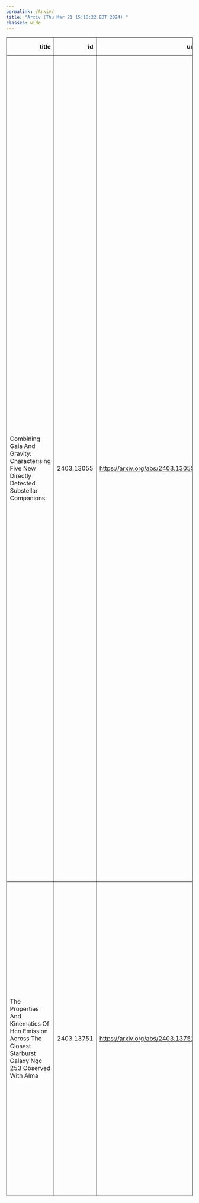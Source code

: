 ```yaml
---
permalink: /Arxiv/
title: "Arxiv (Thu Mar 21 15:10:22 EDT 2024) "
classes: wide
---
```

<table border="1" class="dataframe">
  <thead>
    <tr style="text-align: right;">
      <th>title</th>
      <th>id</th>
      <th>url</th>
      <th>authors</th>
      <th>Local Authors</th>
    </tr>
  </thead>
  <tbody>
    <tr>
      <td>Combining Gaia And Gravity: Characterising Five New Directly Detected   Substellar Companions</td>
      <td>2403.13055</td>
      <td><a href="https://arxiv.org/abs/2403.13055" target="_blank">https://arxiv.org/abs/2403.13055</a></td>
      <td>T. O. Winterhalder, S. Lacour, A. Mérand, A. -L. Maire, J. Kammerer, T. Stolker, N. Pourré, C. Babusiaux, R. Abuter, A. Amorim, R. Asensio-Torres, W. O. Balmer, M. Benisty, J. -P. Berger, H. Beust, S. Blunt, A. Boccaletti, M. Bonnefoy, H. Bonnet, M. S. Bordoni, G. Bourdarot, W. Brandner, F. Cantalloube, P. Caselli, B. Charnay, G. Chauvin, A. Chavez, E. Choquet, V. Christiaens, Y. Clénet, V. Coudé Du Foresto, A. Cridland, R. Davies, R. Dembet, J. Dexter, A. Drescher, G. Duvert, A. Eckart, F. Eisenhauer, N. M. Förster Schreiber, P. Garcia, R. Garcia Lopez, T. Gardner, E. Gendron, R. Genzel, S. Gillessen, J. H. Girard, S. Grant, X. Haubois, G. Heißel, Th. Henning, S. Hinkley, S. Hippler, M. Houllé, Z. Hubert, L. Jocou, M. Keppler, P. Kervella, L. Kreidberg, N. T. Kurtovic, A. -M. Lagrange, V. Lapeyrère, J. -B. Le Bouquin, P. Léna, D. Lutz, F. Mang, G. -D. Marleau, P. Mollière, J. D. Monnier, C. Mordasini, D. Mouillet, E. Nasedkin, M. Nowak, T. Ott, G. P. P. L. Otten, C. Paladini, T. Paumard, K. Perraut, G. Perrin, O. Pfuhl, L. Pueyo, D. C. Ribeiro, E. Rickman, Z. Rustamkulov, J. Shangguan, T. Shimizu, D. Sing, J. Stadler, O. Straub, C. Straubmeier, E. Sturm, L. J. Tacconi, E. F. Van Dishoeck, A. Vigan, F. Vincent, S. D. Von Fellenberg, J. J. Wang, F. Widmann, J. Woillez, Ş. Yazıcı</td>
      <td>Ji Wang</td>
    </tr>
    <tr>
      <td>The Properties And Kinematics Of Hcn Emission Across The Closest   Starburst Galaxy Ngc 253 Observed With Alma</td>
      <td>2403.13751</td>
      <td><a href="https://arxiv.org/abs/2403.13751" target="_blank">https://arxiv.org/abs/2403.13751</a></td>
      <td>Ivana Beslic, Ashley T. Barnes, Frank Bigiel, Maria Jesus Jimenez-Donaire, Antonio Usero, Jonathan D. Henshaw, Christopher Faesi, Adam K. Leroy, Erik Rosolowsky, Jakob S. Den Brok, Melanie Chevance, Cosima Eibensteiner, Kathryn Grasha, Ralf S. Klessen, J. M. Diedrerik Kruijssen, Daizhong Liu, Sharon Meidt, Justus Neumann, Lukas Neumann, Hsi-An Pan, Johannes Puschnig, Miguel Querejeta, Eva Schinnerer, Thomas G. Williams</td>
      <td>Adam Leroy</td>
    </tr>
  </tbody>
</table>